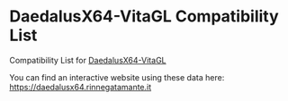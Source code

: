 # DaedalusX64-VitaGL Compatibility List
Compatibility List for [DaedalusX64-VitaGL](https://github.com/Rinnegatamante/DaedalusX64-vitaGL)

You can find an interactive website using these data here: https://daedalusx64.rinnegatamante.it
